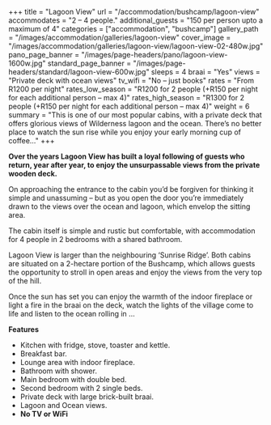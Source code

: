 +++
title = "Lagoon View"
url = "/accommodation/bushcamp/lagoon-view"
accommodates = "2 – 4 people."
additional_guests = "150 per person upto a maximum of 4"
categories = ["accommodation", "bushcamp"]
gallery_path = "/images/accommodation/galleries/lagoon-view"
cover_image = "/images/accommodation/galleries/lagoon-view/lagoon-view-02-480w.jpg"
pano_page_banner = "/images/page-headers/pano/lagoon-view-1600w.jpg"
standard_page_banner = "/images/page-headers/standard/lagoon-view-600w.jpg"
sleeps = 4 
braai = "Yes"
views = "Private deck with ocean views"
tv_wifi = "No – just books"
rates = "From R1200 per night"
rates_low_season = "R1200 for 2 people (+R150 per night for each additional person – max 4)"
rates_high_season = "R1300 for 2 people (+R150 per night for each additional person – max 4)"
weight = 6
summary = "This is one of our most popular cabins, with a private deck that offers glorious views of Wilderness lagoon and the ocean. There’s no better place to watch the sun rise while you enjoy your early morning cup of coffee…"
+++

__Over the years Lagoon View has built a loyal following of guests who return, year after year, to enjoy the unsurpassable views from the private wooden deck\.__ 

On approaching the entrance to the cabin you’d be forgiven for thinking it simple and unassuming – but as you open the door you’re immediately drawn to the views over the ocean and lagoon, which envelop the sitting area\.  

The cabin itself is simple and rustic but comfortable, with accommodation for 4 people in 2 bedrooms with a shared bathroom\. 

Lagoon View is larger than the neighbouring ‘Sunrise Ridge’\. Both cabins are situated on a 2\-hectare portion of the Bushcamp, which allows guests the opportunity to stroll in open areas and enjoy the views from the very top of the hill\. 

Once the sun has set you can enjoy the warmth of the indoor fireplace or light a fire in the braai on the deck, watch the lights of the village come to life and listen to the ocean rolling in …  

__Features__

- Kitchen with fridge, stove, toaster and kettle\.
- Breakfast bar\.
- Lounge area with indoor fireplace\.
- Bathroom with shower\.
- Main bedroom with double bed\.
- Second bedroom with 2 single beds\.
- Private deck with large brick\-built braai\.
- Lagoon and Ocean views\.
- __No TV or WiFi__

